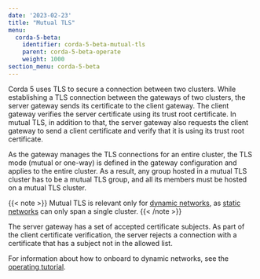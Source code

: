 ```yaml
---
date: '2023-02-23'
title: "Mutual TLS"
menu:
  corda-5-beta:
    identifier: corda-5-beta-mutual-tls
    parent: corda-5-beta-operate
    weight: 1000
section_menu: corda-5-beta
---
```

Corda 5 uses TLS to secure a connection between two clusters. While establishing a TLS connection between the gateways of two clusters, the server gateway sends its certificate to the client gateway. The client gateway verifies the server certificate using its trust root certificate. In mutual TLS, in addition to that, the server gateway also requests the client gateway to send a client certificate and verify that it is using its trust root certificate.

As the gateway manages the TLS connections for an entire cluster, the TLS mode (mutual or one-way) is defined in the gateway configuration and applies to the entire cluster. As a result, any group hosted in a mutual TLS cluster has to be a mutual TLS group, and all its members must be hosted on a mutual TLS cluster.

{{< note >}}
Mutual TLS is relevant only for [dynamic networks](../deploying/network-types.html#dynamic-networks), as [static networks](../deploying/network-types.html#static-networks) can only span a single cluster.
{{< /note >}}

The server gateway has a set of accepted certificate subjects. As part of the client certificate verification, the server rejects a connection with a certificate that has a subject not in the allowed list.

For information about how to onboard to dynamic networks, see the [operating tutorial](operating-tutorials/onboarding/mutual-tls.md).
